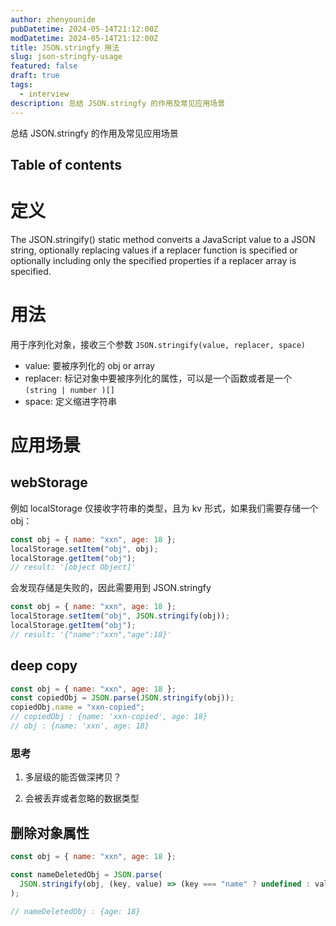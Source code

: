 ```yaml
---
author: zhenyounide
pubDatetime: 2024-05-14T21:12:00Z
modDatetime: 2024-05-14T21:12:00Z
title: JSON.stringfy 用法
slug: json-stringfy-usage
featured: false
draft: true
tags:
  - interview
description: 总结 JSON.stringfy 的作用及常见应用场景
---
```


总结 JSON.stringfy 的作用及常见应用场景

## Table of contents

# 定义

The JSON.stringify() static method converts a JavaScript value to a JSON string, optionally replacing values if a replacer function is specified or optionally including only the specified properties if a replacer array is specified.

# 用法

用于序列化对象，接收三个参数 `JSON.stringify(value, replacer, space)`

- value: 要被序列化的 obj or array
- replacer: 标记对象中要被序列化的属性，可以是一个函数或者是一个 `(string | number )[]`
- space: 定义缩进字符串

# 应用场景

## webStorage

例如 localStorage 仅接收字符串的类型，且为 kv 形式，如果我们需要存储一个 obj：

```js
const obj = { name: "xxn", age: 18 };
localStorage.setItem("obj", obj);
localStorage.getItem("obj");
// result: '[object Object]'
```

会发现存储是失败的，因此需要用到 JSON.stringfy

```js
const obj = { name: "xxn", age: 18 };
localStorage.setItem("obj", JSON.stringify(obj));
localStorage.getItem("obj");
// result: '{"name":"xxn","age":18}'
```

## deep copy

```js
const obj = { name: "xxn", age: 18 };
const copiedObj = JSON.parse(JSON.stringify(obj));
copiedObj.name = "xxn-copied";
// copiedObj : {name: 'xxn-copied', age: 18}
// obj : {name: 'xxn', age: 18}
```

### 思考

1. 多层级的能否做深拷贝？

2. 会被丢弃或者忽略的数据类型

## 删除对象属性

```js
const obj = { name: "xxn", age: 18 };

const nameDeletedObj = JSON.parse(
  JSON.stringify(obj, (key, value) => (key === "name" ? undefined : value))
);

// nameDeletedObj : {age: 18}
```
